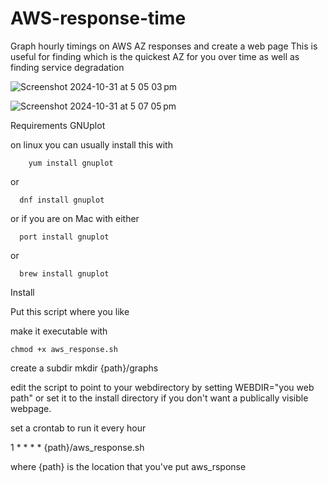 # AWS-response-time
Graph hourly timings on AWS AZ responses and create a web page
This is useful for finding which is the quickest AZ for you over time as well as finding service degradation

![Screenshot 2024-10-31 at 5 05 03 pm](https://github.com/user-attachments/assets/0cf24669-835c-4d04-ae85-83b602f852a5)

![Screenshot 2024-10-31 at 5 07 05 pm](https://github.com/user-attachments/assets/cec6662e-0332-4abc-a190-388a77054fa4)

Requirements
  GNUplot

  on linux you can usually install this with 
  
        yum install gnuplot 
  
  or 
  
      dnf install gnuplot
    
  or if you are on Mac with either

      port install gnuplot

  or
      
      brew install gnuplot
      
Install

  Put this script where you like

  make it executable with

    chmod +x aws_response.sh

  create a subdir mkdir {path}/graphs

  edit the script to point to your webdirectory by setting WEBDIR="you web path" or set it to the install directory if you don't want a publically visible webpage.

  set a crontab to run it every hour

  1 * * * * {path}/aws_response.sh

  where {path} is the location that you've put aws_rsponse 


